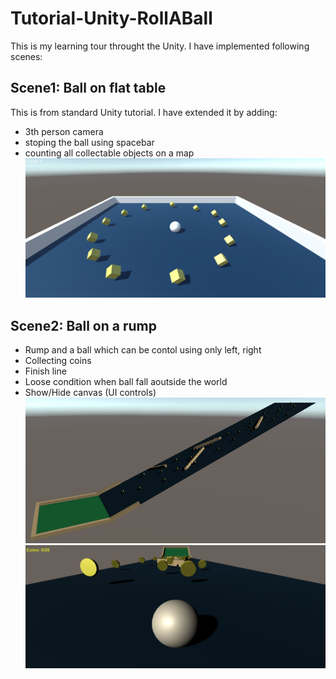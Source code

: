 # Tutorial-Unity-RollABall
This is my learning tour throught the Unity. I have implemented following scenes:

## Scene1: Ball on flat table
This is from standard Unity tutorial. I have extended it by adding:
- 3th person camera
- stoping the ball using spacebar
- counting all collectable objects on a map
![img](/README/img/Scene1_1.png)

## Scene2: Ball on a rump
 - Rump and a ball which can be contol using only left, right
 - Collecting coins
 - Finish line
 - Loose condition when ball fall aoutside the world
 - Show/Hide canvas (UI controls)
![img](/README/img/Scene2_1.png)
![img](/README/img/Scene2_2.png)
